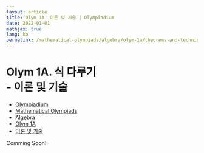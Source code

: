 ```yaml
---
layout: article
title: Olym 1A. 이론 및 기술 | Olympiadium
date: 2022-01-01
mathjax: true
lang: ko
permalink: /mathematical-olympiads/algebra/olym-1a/theorems-and-techniques/
---
```

# Olym 1A. 식 다루기 <br> <ssup> - 이론 및 기술</ssup>

<ul class="breadcrumb">
	<li><a href="{{ site.homeurl }}">Olympiadium</a></li> 
	<li><a href="{{ site.homeurl }}mathematical-olympiads/">Mathematical Olympiads</a></li> 
	<li><a href="{{ site.homeurl }}mathematical-olympiads/algebra/">Algebra</a></li> 
	<li><a href="{{ site.homeurl }}mathematical-olympiads/algebra/olym-1a/">Olym 1A</a></li> 
	<li><a href="{{ site.homeurl }}mathematical-olympiads/algebra/olym-1a/theorems-and-techniques/">이론 및 기술</a></li>
</ul>

Comming Soon!
